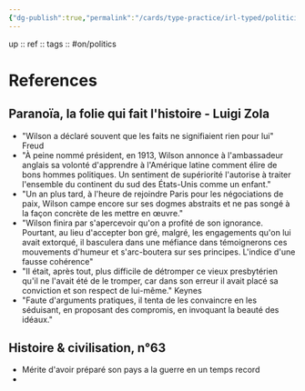 ```yaml
---
{"dg-publish":true,"permalink":"/cards/type-practice/irl-typed/politiciens/presidents-us/thomas-woodrow-wilson/","created":"2022-12-20T15:48:11.862+01:00","updated":"2023-02-19T16:13:09.881+01:00"}
---
```


up :: 
ref :: 
tags :: #on/politics 

# References 

## Paranoïa, la folie qui fait l'histoire - Luigi Zola

- "Wilson a déclaré souvent que les faits ne signifiaient rien pour lui" Freud
- "À peine nommé président, en 1913, Wilson annonce à l'ambassadeur anglais sa volonté d'apprendre à l'Amérique latine comment élire de bons hommes politiques. Un sentiment de supériorité l'autorise à traiter l'ensemble du continent du sud des États-Unis comme un enfant."
- "Un an plus tard, à l'heure de rejoindre Paris pour les négociations de paix, Wilson campe encore sur ses dogmes abstraits et ne pas songé à la façon concrète de les mettre en œuvre."
- "Wilson finira par s'apercevoir qu'on a profité de son ignorance. Pourtant, au lieu d'accepter bon gré, malgré, les engagements qu'on lui avait extorqué, il basculera dans une méfiance dans témoignerons ces mouvements d'humeur et s'arc-boutera sur ses principes. L'indice d'une fausse cohérence"
- "Il était, après tout, plus difficile de détromper ce vieux presbytérien qu'il ne l'avait été de le tromper, car dans son erreur il avait placé sa conviction et son respect de lui-même." Keynes
- "Faute d'arguments pratiques, il tenta de les convaincre en les séduisant, en proposant des compromis, en invoquant la beauté des idéaux."

## Histoire & civilisation, n°63 

- Mérite d'avoir préparé son pays a la guerre en un temps record 
- 